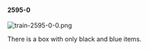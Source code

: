 #### 2595-0
![train-2595-0-0.png](https://github.com/lil-lab/nlvr/raw/master/nlvr/train/images/25/train-2595-0-0.png "train-2595-0-0.png")

There is a box with only black and blue items.